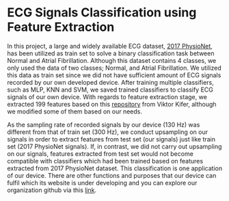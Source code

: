 # ECG Signals Classification using Feature Extraction
In this project, a large and widely available ECG dataset, [2017 PhysioNet](https://physionet.org/challenge/2017/), has been utilized as train set to solve a binary classification task between Normal and Atrial Fibrillation. Although this dataset contains 4 classes, we only used the data of two classes; Normal, and Atrial Fibrillation. We utilized this data as train set since we did not have sufficient amount of ECG signals recorded by our own developed device. After training multiple classifiers, such as MLP, KNN and SVM, we saved trained classifiers to classify ECG signals of our own device. 
With regards to feature extraction stage, we extracted 199 features based on this [repository](https://github.com/victorkifer/ecg-af-detection-physionet-2017/tree/master/features) from Viktor Kifer, although we modified some of them based on our needs.

As the sampling rate of recorded signals by our device (130 Hz) was different from that of train set (300 Hz), we conduct upsampling on our signals in order to extract features from test set (our signals) just like train set (2017 PhysioNet signals). If, in contrast, we did not carry out upsampling on our signals, features extracted from test set would not become compatible with classifiers which had been trained based on features extracted from 2017 PhysioNet dataset. 
This classification is one application of our device. There are other functions and purposes that our device can fulfil which its website is under developing and you can explore our organization github via this [link](https://github.com/Hekidesk). 
